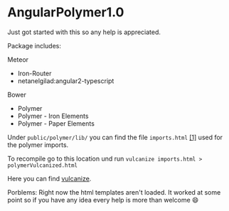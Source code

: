 # AngularPolymer1.0

Just got started with this so any help is appreciated.

Package includes:

Meteor
* Iron-Router
* netanelgilad:angular2-typescript

Bower
* Polymer
* Polymer - Iron Elements
* Polymer - Paper Elements

Under `public/polymer/lib/` you can find the file `imports.html` [[1]](https://github.com/Unavi/AngularPolymer1.0/blob/master/public/polymer/lib/imports.html) used for the polymer imports.

To recompile go to this location und run `vulcanize imports.html > polymerVulcanized.html`

Here you can find [vulcanize](https://github.com/polymer/vulcanize).

Porblems:
Right now the html templates aren't loaded. It worked at some point so if you have any idea every help is more than welcome :smile:
